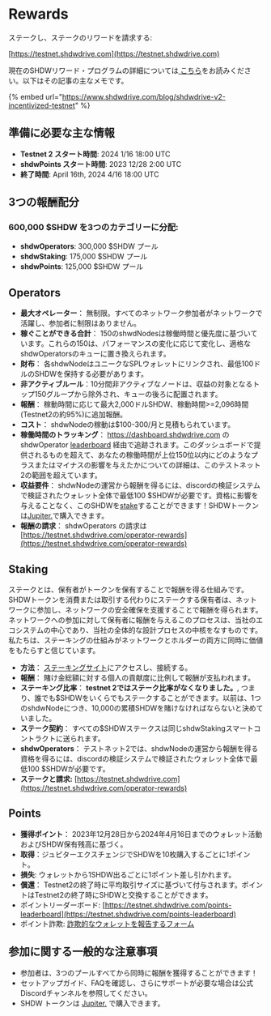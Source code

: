 # Rewards

ステークし、ステークのリワードを請求する:

[https://testnet.shdwdrive.com](https://testnet.shdwdrive.com)

現在のSHDWリワード・プログラムの詳細については[ こちら](https://www.shdwdrive.com/blog/shdwdrive-v2-incentivized-testnet)をお読みください。以下はその記事の主なメモです。

{% embed url="https://www.shdwdrive.com/blog/shdwdrive-v2-incentivized-testnet" %}

## 準備に必要な主な情報

* **Testnet 2 スタート時間**: 2024 1/16 18:00 UTC
* **shdwPoints スタート時間**: 2023 12/28 2:00 UTC
* **終了時間**: April 16th, 2024 4/16 18:00 UTC

## 3つの報酬配分

### **600,000 $SHDW を3つのカテゴリーに分配:**

* **shdwOperators**: 300,000 $SHDW プール
* **shdwStaking**: 175,000 $SHDW プール
* **shdwPoints**: 125,000 $SHDW プール

## Operators

* **最大オペレーター**： 無制限。すべてのネットワーク参加者がネットワークで活躍し、参加者に制限はありません。
* **稼ぐことができる合計**： 150のshwdNodesは稼働時間と優先度に基づいています。これらの150は、パフォーマンスの変化に応じて変化し、適格なshdwOperatorsのキューに置き換えられます。
* **財布**： 各shdwNodeはユニークなSPLウォレットにリンクされ、最低100ドルのSHDWを保持する必要があります。
* **非アクティブルール**：10分間非アクティブなノードは、収益の対象となるトップ150グループから除外され、キューの後ろに配置されます。
* **報酬**： 稼動時間に応じて最大2,000ドルSHDW、稼動時間>=2,096時間(Testnet2の約95%)に追加報酬。
* **コスト**： shdwNodeの稼動は$100-300/月と見積もられています。
* **稼働時間のトラッキング**： https://dashboard.shdwdrive.com の shdwOperator [leaderboard](https://testnet.shdwdrive.com/status-dashboard) 経由で追跡されます。このダッシュボードで提供されるものを超えて、あなたの稼働時間が上位150位以内にどのようなプラスまたはマイナスの影響を与えたかについての詳細は、このテストネット2の範囲を超えています。
* **収益要件**： shdwNodeの運営から報酬を得るには、discordの検証システムで検証されたウォレット全体で最低100 $SHDWが必要です。資格に影響を与えることなく、このSHDWを[stake](https://testnet.shdwdrive.com)することができます！SHDWトークンは[Jupiter.](https://jup.ag/swap/USDC-SHDW)で購入できます。
* **報酬の請求**： shdwOperators の請求は [https://testnet.shdwdrive.com/operator-rewards](https://testnet.shdwdrive.com/operator-rewards)

## Staking

ステークとは、保有者がトークンを保有することで報酬を得る仕組みです。SHDWトークンを消費または取引する代わりにステークする保有者は、ネットワークに参加し、ネットワークの安全確保を支援することで報酬を得られます。ネットワークへの参加に対して保有者に報酬を与えるこのプロセスは、当社のエコシステムの中心であり、当社の全体的な設計プロセスの中核をなすものです。私たちは、ステーキングの仕組みがネットワークとホルダーの両方に同時に価値をもたらすと信じています。

* **方法**： [ステーキングサイト](https://testnet.shdwdrive.com)にアクセスし、接続する。
* **報酬**： 賭け金総額に対する個人の貢献度に比例して報酬が支払われます。
* **ステーキング比率**： **testnet 2ではステーク比率がなくなりました。**, つまり、誰でも$SHDWをいくらでもステークすることができます。以前は、1つのshdwNodeにつき、10,000の累積SHDWを賭けなければならないと決めていました。
* **ステーク契約**： すべての$SHDWステークスは同じshdwStakingスマートコントラクトに送られます。
* **shdwOperators**： テストネット2では、shdwNodeの運営から報酬を得る資格を得るには、discordの検証システムで検証されたウォレット全体で最低100 $SHDWが必要です。
* **ステークと請求:** [https://testnet.shdwdrive.com](https://testnet.shdwdrive.com/operator-rewards)

## Points

* **獲得ポイント**： 2023年12月28日から2024年4月16日までのウォレット活動およびSHDW保有残高に基づく。
* **取得**：ジュピターエクスチェンジでSHDWを10枚購入するごとに1ポイント。
* **損失**: ウォレットから1SHDW出るごとに1ポイント差し引かれます。
* **償還**： Testnet2の終了時に平均取引サイズに基づいて付与されます。ポイントはTestnet2の終了時にSHDWと交換することができます。
* ポイントリーダーボード: [https://testnet.shdwdrive.com/points-leaderboard](https://testnet.shdwdrive.com/points-leaderboard)
* ポイント詐欺: [詐欺的なウォレットを報告するフォーム](https://docs.google.com/forms/d/e/1FAIpQLSdztbGTeLSBuYi9nghZsC0rZ\_mnDORf7nB2Oqzml8\_hGIrl4g/viewform)

## 参加に関する一般的な注意事項

* 参加者は、3つのプールすべてから同時に報酬を獲得することができます！
* セットアップガイド、FAQを確認し、さらにサポートが必要な場合は公式Discordチャンネルを参照してください。
* SHDW トークンは [Jupiter.](https://jup.ag/swap/USDC-SHDW) で購入できます。
